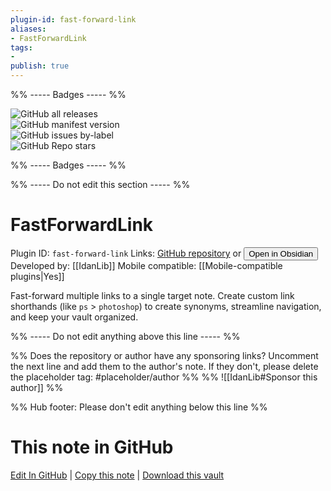```yaml
---
plugin-id: fast-forward-link
aliases:
- FastForwardLink
tags: 
- 
publish: true
---
```


%% ----- Badges ----- %%

![GitHub all releases](https://img.shields.io/github/downloads/IdanLib/ObsidianFastForwardLinkPlugin/total?color=573E7A&logo=github&style=for-the-badge)   
![GitHub manifest version](https://img.shields.io/github/manifest-json/v/IdanLib/ObsidianFastForwardLinkPlugin?color=573E7A&logo=github&style=for-the-badge)   
![GitHub issues by-label](https://img.shields.io/github/issues/IdanLib/ObsidianFastForwardLinkPlugin/help%20wanted?color=573E7A&logo=github&style=for-the-badge)   
![GitHub Repo stars](https://img.shields.io/github/stars/IdanLib/ObsidianFastForwardLinkPlugin?color=573E7A&logo=github&style=for-the-badge)

%% ----- Badges ----- %%

%% ----- Do not edit this section ----- %%

# FastForwardLink

Plugin ID: `fast-forward-link`
Links: [GitHub repository](https://github.com/IdanLib/ObsidianFastForwardLinkPlugin) or [<button id=HH>Open in Obsidian</button>](obsidian://show-plugin?id=fast-forward-link)
Developed by: [[IdanLib]]
Mobile compatible: [[Mobile-compatible plugins|Yes]]

Fast-forward multiple links to a single target note. Create custom link shorthands (like `ps` > `photoshop`) to create synonyms, streamline navigation, and keep your vault organized.

%% ----- Do not edit anything above this line ----- %% 

%% Does the repository or author have any sponsoring links? Uncomment the next line and add them to the author's note. If they don't, please delete the placeholder tag: #placeholder/author %%
%% ![[IdanLib#Sponsor this author]] %%

%% Hub footer: Please don't edit anything below this line %%

# This note in GitHub

<span class="git-footer">[Edit In GitHub](https://github.dev/obsidian-community/obsidian-hub/blob/main/02%20-%20Community%20Expansions/02.05%20All%20Community%20Expansions/Plugins/fast-forward-link.md "git-hub-edit-note") | [Copy this note](https://raw.githubusercontent.com/obsidian-community/obsidian-hub/main/02%20-%20Community%20Expansions/02.05%20All%20Community%20Expansions/Plugins/fast-forward-link.md "git-hub-copy-note") | [Download this vault](https://github.com/obsidian-community/obsidian-hub/archive/refs/heads/main.zip "git-hub-download-vault") </span>
